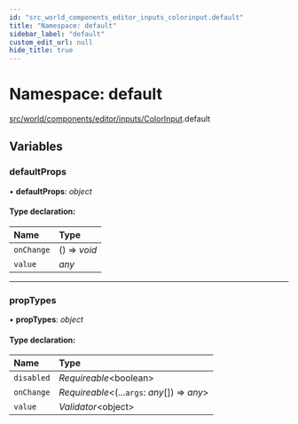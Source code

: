 ```yaml
---
id: "src_world_components_editor_inputs_colorinput.default"
title: "Namespace: default"
sidebar_label: "default"
custom_edit_url: null
hide_title: true
---
```


# Namespace: default

[src/world/components/editor/inputs/ColorInput](src_world_components_editor_inputs_colorinput.md).default

## Variables

### defaultProps

• **defaultProps**: *object*

#### Type declaration:

Name | Type |
:------ | :------ |
`onChange` | () => *void* |
`value` | *any* |

___

### propTypes

• **propTypes**: *object*

#### Type declaration:

Name | Type |
:------ | :------ |
`disabled` | *Requireable*<boolean\> |
`onChange` | *Requireable*<(...`args`: *any*[]) => *any*\> |
`value` | *Validator*<object\> |
